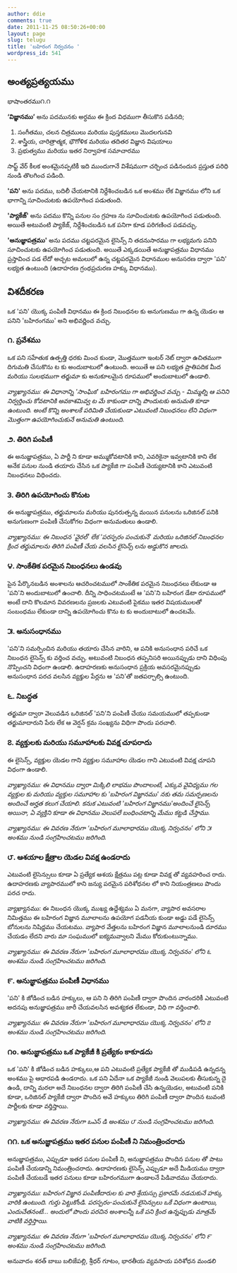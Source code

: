 ```yaml
---
author: ddie
comments: true
date: 2011-11-25 08:50:26+00:00
layout: page
slug: telugu
title: 'బహిరంగ నిర్వచనం '
wordpress_id: 541
---
```


## అంత్యప్రత్యయము

భాషాంతరము౧.౧

**‘విజ్ఞానము’** అను పదమునకు అర్ధము ఈ క్రింద విధముగా తీసుకొన పడినది;

1. సంగీతము, చలన చిత్రములు మరియు పుస్తకములు మొదలగునవి
2. శాస్త్రీయ, చారిత్రాత్మక‌, భౌగోళిక మరియు తదితర విజ్ఞాన విషయాలు
3. ప్రభుత్వము మరియు ఇతర నిర్వాహక సమాచారము

సాఫ్ట్ వేర్ కీలక అంశమైనప్పటికీ ఇది ముందుగానే విశేషముగా చర్చించ
పడినందున ప్రస్తుత పరిధి నుండి తొలగించ పడింది.

**'పని'** అను పదము, బదిలీ చేయటానికి నిర్దేశించబడిన ఒక అంశము లేక విజ్ఞానము
లోని ఒక భాగాన్ని సూచించుటకు ఉపయోగించ పడుతుంది.

**'ప్యాకేజ్'** అను పదము కొన్ని పనుల సం గ్రహణ ను సూచించుటకు ఉపయోగించ
పడుతుంది. అయితే అటువంటి ప్యాకేజ్, నిర్దేశించబడిన ఒక పనిగా కూడ పరిగణించ
పడవచ్చు.

**'అనుజ్ఞాపత్రము'** అను పదము చట్టపరమైన లైసెన్స్ ని తదనుసారము గా లభ్యమగు
పనిని సూచించుటకు ఉపయోగించ పడుతుంది. అయితే ఎక్కడయితే అనుజ్ఞాపత్రము
విధానము ప్రస్తావించ‌ పడ లేదో అచ్చట అమలులో ఉన్న చట్టపరమైన విధానముల
అనుసరణ ద్వారా 'పని' లభ్యత ఉంటుంది (ఉదాహరణ గ్రంథప్రచురణ హక్కు విధానము).

## విశదీకరణ
ఒక 'పని' యొక్క పంపిణీ విధానము ఈ క్రింద నిబంధనల కు అనుగుణము గా ఉన్న
యెడల ఆ పనిని 'బహిరంగము' అని అభివర్ణించ‌ వచ్చు.

### ౧. ప్రవేశము
ఒక పని సహేతుక ఉత్పత్తి ధరకు మించ కుండా, మొత్తముగా ఇంటర్ నెట్ ద్వారా
ఉచితముగా దిగుమతి చేసుకొను ట కు అందుబాటులో ఉంటుంది. అయితే ఆ పని లభ్యత
ప్రాతిపదిక మీద‌ మరియు సులభముగా తర్జుమా కు అనుకూలమైన రూపములో అందుబాటులో
ఉండాలి.

*వ్యాఖ్యానము: ఈ విధానాన్ని 'సాంఘిక' బహిరంగము గా అభివర్ణించ వచ్చు -
మిమ్మల్ని ఆ పనిని నిర్వర్తించు కోవటానికి అవకాశమివ్వ ట మే కాకుండా
దాన్ని పొందుటకు అనుమతి కూడా ఉంటుంది. అంటే కొన్ని అంశాలకే పరిమితి
చేయకుండా ఎటువంటి నిబంధనలు లేని విధంగా మొత్తంగా ఉపయోగించుకునే అనుమతి
ఉంటుంది.*

### ౨. తిరిగి పంపిణీ
ఈ అనుజ్ఞాపత్రము, ఏ పార్టీ ని కూడా అమ్ముకోవటానికి కాని, ఎవరికైనా
ఇవ్వటానికి కాని లేక అనేక పనుల నుండి తయారు చేసిన ఒక ప్యాకేజి గా పంపిణీ
చెయ్యటానికి కాని ఎటువంటి నిబంధనలు విధించదు.

### ౩. తిరిగి ఉపయోగించు కొనుట‌
ఈ అనుజ్ఞాపత్రము,  తర్జుమాలను మరియు పునరుత్పన్న మయిన పనులను ఒరిజినల్
పనికి అనుగుణంగా పంపిణీ చేసుకోగల విధంగా అనుమతులు ఉండాలి.

*వ్యాఖ్యానము: ఈ నిబంధన 'వైరల్' లేక 'పరస్పరం పంచుకునే' మరియు ఒరిజినల్
నిబంధనల క్రింద త‌ర్జుమాలను తిరిగి పంపిణీ చేయ వలసిన‌ లైసెన్స్ లను
అడ్డుకొన జాలదు.*

### ౪. సాంకేతిక పరమైన నిబంధనలు ఉండవు
పైన పేర్కొనబడిన అంశాలను ఆచరించటములో సాంకేతిక పరమైన నిబంధనలు లేకుండా ఆ
'పని'ని అందుబాటులో ఉంచాలి. దీన్ని సాధించటమంటే ఆ 'పని'ని బహిరంగ డేటా
రూపములో అంటే దాని కొలమాన వివరణలను ప్రజలకు ఎటువంటి పైకము ఇతర విషయములతో
సంబంధము లేకుండా  దాన్ని ఉపయోగించు కొను ట కు అందుబాటులో ఉంచటమే.

### ౫. అనుసంధానము
'పని'ని సమర్పించిన మరియు తయారు చేసిన‌ వారిని, ఆ పనికి అనుసంధాన పరిచే
ఒక నిబంధన లైసెన్స్ కు వర్తించ వచ్చు. అటువంటి నిబంధన తప్పనిసరి
అయినప్పుడు దాని విధింపు నొప్పించని విధంగా ఉండాలి. ఉదాహరణకు అనుసంధాన
ప్రక్రియ అవసరమైనప్పుడు అనుసంధాన పరచ వలసిన వ్యక్తుల పేర్లను ఆ 'పని'తో
జతపర్చాల్సి ఉంటుంది.

### ౬. నిబద్ధత
తర్జుమా ద్వారా వెలువడిన ఒరిజినల్ 'పని'ని పంపిణీ చేయు సమయములో తప్పకుండా
తర్జుమాదారుని పేరు లేక ఆ వెర్షన్ క్రమ సంఖ్యను విధిగా పొందు పరచాలి.

### ౭. వ్యక్తులకు మరియు సమూహాలకు వివక్ష చూపరాదు
ఈ లైసెన్స్, వ్యక్తుల యెడల గాని వ్యక్తుల సమూహాల యెడల గాని ఎటువంటి
వివక్ష చూపని విధంగా ఉండాలి.

*వ్యాఖ్యానము: ఈ విధానము ద్వారా మిక్కిలి లాభము పొందాలంటే, ఎక్కువ
వైవిధ్యము గల వ్యక్తుల కు మరియు వ్యక్తుల సమూహాల కు 'బహిరంగ విజ్ఞానము'
నకు తమ సమర్పణలను అందించే అర్హత కలుగ చేయాలి. కనుక ఎటువంటి 'బహిరంగ
విజ్ఞానము'అందించే లైసెన్స్ అయినా,  ఏ వ్యక్తిని కూడా ఈ విధానము వెలుపలే
బంధించటాన్ని మేము కట్టడి చేస్తాము.*

*వ్యాఖ్యానము: ఈ వివరణ నేరుగా ‘బహిరంగ మూలాధారము యొక్క నిర్వచనం’ లోని ౫
అంశము నుండి సంగ్రహించటము జరిగింది.*

### ౮. ఆశయాల క్షేత్రాల యెడల వివక్ష ఉండరాదు
ఎటువంటి లైసెన్సులు కూడా ఏ ప్రత్యేక ఆశయ క్షేత్రము పట్ల కూడా వివక్ష తో
వ్యవహరించ రాదు. ఉదాహరణకు వ్యాపారములో కాని జన్యు పరమైన పరిశోధనల లో కాని
నియంత్రణలు పొందు పరచ రాదు.

వ్యాఖ్యానము: ఈ నిబంధన యొక్క ముఖ్య ఉద్దేశ్యము ఏ మనగా, వ్యాపార అవసరాల
నిమిత్తము ఈ బహిరంగ విజ్ఞాన మూలాలను ఉపయోగ పడనీయ కుండా అడ్డు పడే
లైసెన్స్ బోనులను నిషిద్దము చేయటము. వ్యాపార వేత్తలను బహిరంగ విజ్ఞాన
మూలాలనుండి దూరము చేయడం లేదని వారు మా సంఘములో ఐక్యమవ్వాలని మేము
కోరుకుంటున్నాము.

*వ్యాఖ్యానము: ఈ వివరణ నేరుగా 'బహిరంగ మూలాధారము యొక్క నిర్వచనం' లోని  ౬
అంశము  నుండి సంగ్రహించటము జరిగింది.*

### ౯. అనుజ్ఞాపత్రము పంపిణీ విధానము
'పని' కి జోడించ బడిన హక్కులు, ఆ పని ని తిరిగి పంపిణీ ద్వారా పొందిన
వారందరికీ ఎటువంటి అదనపు అనుజ్ఞాపత్రము జారీ చేయవలసిన అవశ్యకత లేకుండా,
విధి గా  వర్తించాలి.

*వ్యాఖ్యానము: ఈ వివరణ నేరుగా 'బహిరంగ మూలాధారము యొక్క నిర్వచనం' లోని ౭
అంశము నుండి సంగ్రహించటము జరిగింది.*

### ౧o. అనుజ్ఞాపత్రము ఒక ప్యాకేజీ కి ప్రత్యేకం కాకూడదు
ఒక‌ 'పని' కి జోడించ బడిన హక్కులు,ఆ పని ఎటువంటి ప్రత్యేక ప్యాకేజీ తో
ముడిపడి ఉన్నదన్న అంశము పై ఆధారపడి ఉండరాదు. ఒక పని ఏదేనా ఒక ప్యాకేజీ
నుండి వెలుపలకు తీసుకున్న దై ఉండి, దాన్ని మరలా అదే నిబంధనల ద్వారా
తిరిగి పంపిణీ చేసి ఉన్నయెడల, అటువంటి పనికి కూడా, ఒరిజినల్ ప్యాకేజీ
ద్వారా పొందిన‌ అవే హక్కులు తిరిగి పంపిణీ ద్వారా పొందిన టువంటి
పార్టీలకు కూడా వర్తిస్తాయి.

*వ్యాఖ్యానము: ఈ వివరణ నేరుగా ఒఎస్ డి అంశము ౮ నుండి సంగ్రహించటము జరిగింది.*

### ౧౧. ఒక అనుజ్ఞాపత్రము ఇతర పనుల పంపిణీ ని నిమంత్రించరాదు
అనుజ్ఞాపత్రము, ఎప్పుడూ ఇతర పనుల పంపిణీ ని, అనుజ్ఞాపత్రము పొందిన పనుల
తో పాటు పంపిణీ చేయడాన్ని నిమంత్రించరాదు. ఉదాహరణకు లైసెన్స్ ఎప్పుడూ అదే
మీడియము ద్వారా పంపిణీ చేయబడే ఇతర పనులు కూడా బహిరంగముగా  ఉండాలనే
పిడివాదము చేయరాదు.

*వ్యాఖ్యానము: బహిరంగ విజ్ఞాన పంపిణీదారుల కు వారి శ్రేయస్సు ప్రకారమే
నడచుకునే హక్కు వారికి ఉంటుంది. గుర్తు పెట్టుకోండి. పరస్పరం-పంచుకునే
లైసెన్సులు ఒకే విధంగా ఉంటాయి, ఎందుచేతనంటే… అందులో పొందు పరచిన
అంశాలన్నీ ఒకే పని క్రింద‌ ఉన్నప్పుడు మాత్రమే వాటికి వర్తిస్తాయి.*

*వ్యాఖ్యానము: ఈ వివరణ నేరుగా 'బహిరంగ మూలాధారము యొక్క నిర్వచనం' లోని ౯
అంశము నుండి సంగ్రహించటము జరిగింది.*

అనువాదం శరత్ బాబు బలిజేపల్లి, శ్రీధర్ గూటం, భారతీయ వ్యవసాయ పరిశోధన మండలి 
